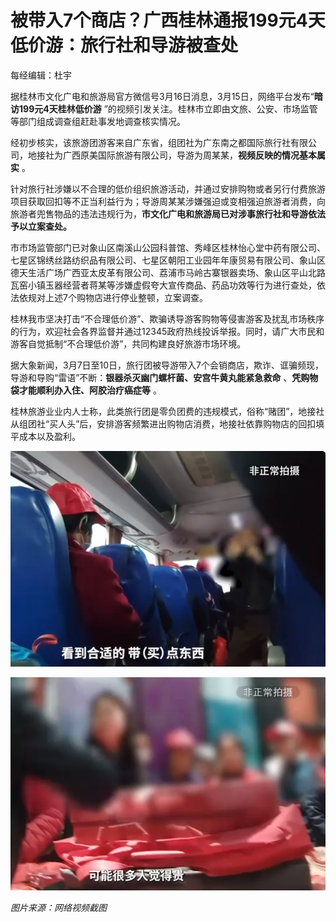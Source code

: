 # 被带入7个商店？广西桂林通报199元4天低价游：旅行社和导游被查处

每经编辑：杜宇

据桂林市文化广电和旅游局官方微信号3月16日消息，3月15日，网络平台发布“**暗访199元4天桂林低价游**
”的视频引发关注。桂林市立即由文旅、公安、市场监管等部门组成调查组赶赴事发地调查核实情况。

经初步核实，该旅游团游客来自广东省，组团社为广东南之都国际旅行社有限公司，地接社为广西原美国际旅游有限公司，导游为周某某，**视频反映的情况基本属实** 。

针对旅行社涉嫌以不合理的低价组织旅游活动，并通过安排购物或者另行付费旅游项目获取回扣等不正当利益行为；导游周某某涉嫌强迫或变相强迫旅游者消费，向旅游者兜售物品的违法违规行为，**市文化广电和旅游局已对涉事旅行社和导游依法予以立案查处。**

市市场监管部门已对象山区南溪山公园科普馆、秀峰区桂林怡心堂中药有限公司、七星区锦绣丝路纺织品有限公司、七星区朝阳工业园年年康贸易有限公司、象山区德天生活广场广西亚太皮革有限公司、荔浦市马岭古寨银器卖场、象山区平山北路瓦窑小镇玉器经营者蒋某等涉嫌虚假夸大宣传商品、药品功效等行为进行查处，依法依规对上述7个购物店进行停业整顿，立案调查。

桂林我市坚决打击“不合理低价游”、欺骗诱导游客购物等侵害游客及扰乱市场秩序的行为，欢迎社会各界监督并通过12345政府热线投诉举报。同时，请广大市民和游客自觉抵制“不合理低价游”，共同构建良好旅游市场环境。

据大象新闻，3月7日至10日，旅行团被导游带入7个会销商店，欺诈、诓骗频现，导游和导购“雷语”不断：**银器杀灭幽门螺杆菌、安宫牛黄丸能紧急救命**
、**凭购物袋才能顺利办入住、阿胶治疗癌症等** 。

桂林旅游业业内人士称，此类旅行团是零负团费的违规模式，俗称“赌团”，地接社从组团社“买人头”后，安排游客频繁进出购物店消费，地接社依靠购物店的回扣填平成本以及盈利。

![8e3132c1dcce902bc2e1d27f4f6e8f2a.jpg](https://raw.githubusercontent.com/qqhsx/qqnews_image/main/2024/03/16/被带入7个商店？广西桂林通报199元4天低价游：旅行社和导游被查处/8e3132c1dcce902bc2e1d27f4f6e8f2a.jpg)

![29686251954af94fb76b1682db10507d.jpg](https://raw.githubusercontent.com/qqhsx/qqnews_image/main/2024/03/16/被带入7个商店？广西桂林通报199元4天低价游：旅行社和导游被查处/29686251954af94fb76b1682db10507d.jpg)

_图片来源：网络视频截图_

